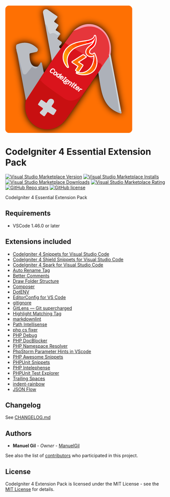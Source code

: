 ![icon](https://raw.githubusercontent.com/ManuelGil/vscode-codeigniter4-pack/main/icon.png)

# CodeIgniter 4 Essential Extension Pack

[![Visual Studio Marketplace Version](https://img.shields.io/visual-studio-marketplace/v/imgildev.vscode-codeigniter4-pack?style=for-the-badge&label=VS%20Marketplace&logo=visual-studio-code)](https://marketplace.visualstudio.com/items?itemName=imgildev.vscode-codeigniter4-pack)
[![Visual Studio Marketplace Installs](https://img.shields.io/visual-studio-marketplace/i/imgildev.vscode-codeigniter4-pack?style=for-the-badge&logo=visual-studio-code)](https://marketplace.visualstudio.com/items?itemName=imgildev.vscode-codeigniter4-pack)
[![Visual Studio Marketplace Downloads](https://img.shields.io/visual-studio-marketplace/d/imgildev.vscode-codeigniter4-pack?style=for-the-badge&logo=visual-studio-code)](https://marketplace.visualstudio.com/items?itemName=imgildev.vscode-codeigniter4-pack)
[![Visual Studio Marketplace Rating](https://img.shields.io/visual-studio-marketplace/r/imgildev.vscode-codeigniter4-pack?style=for-the-badge&logo=visual-studio-code)](https://marketplace.visualstudio.com/items?itemName=imgildev.vscode-codeigniter4-pack&ssr=false#review-details)
[![GitHub Repo stars](https://img.shields.io/github/stars/ManuelGil/vscode-codeigniter4-pack?style=for-the-badge&logo=github)](https://github.com/ManuelGil/vscode-codeigniter4-pack)
[![GitHub license](https://img.shields.io/github/license/ManuelGil/vscode-codeigniter4-pack?style=for-the-badge&logo=github)](https://github.com/ManuelGil/vscode-codeigniter4-pack/blob/main/LICENSE)

CodeIgniter 4 Essential Extension Pack

## Requirements

- VSCode 1.46.0 or later

## Extensions included

- [CodeIgniter 4 Snippets for Visual Studio Code](https://marketplace.visualstudio.com/items?itemName=imgildev.vscode-codeigniter4-snippets)
- [CodeIgniter 4 Shield Snippets for Visual Studio Code](https://marketplace.visualstudio.com/items?itemName=imgildev.vscode-codeigniter4-shield-snippets)
- [CodeIgniter 4 Spark for Visual Studio Code](https://marketplace.visualstudio.com/items?itemName=imgildev.vscode-codeigniter4-spark)
- [Auto Rename Tag](https://marketplace.visualstudio.com/items?itemName=formulahendry.auto-rename-tag)
- [Better Comments](https://marketplace.visualstudio.com/items?itemName=aaron-bond.better-comments)
- [Draw Folder Structure](https://marketplace.visualstudio.com/items?itemName=jmkrivocapich.drawfolderstructure)
- [Composer](https://marketplace.visualstudio.com/items?itemName=devsense.composer-php-vscode)
- [DotENV](https://marketplace.visualstudio.com/items?itemName=mikestead.dotenv)
- [EditorConfig for VS Code](https://marketplace.visualstudio.com/items?itemName=editorconfig.editorconfig)
- [gitignore](https://marketplace.visualstudio.com/items?itemName=codezombiech.gitignore)
- [GitLens — Git supercharged](https://marketplace.visualstudio.com/items?itemName=eamodio.gitlens)
- [Highlight Matching Tag](https://marketplace.visualstudio.com/items?itemName=vincaslt.highlight-matching-tag)
- [markdownlint](https://marketplace.visualstudio.com/items?itemName=davidanson.vscode-markdownlint)
- [Path Intellisense](https://marketplace.visualstudio.com/items?itemName=christian-kohler.path-intellisense)
- [php cs fixer](https://marketplace.visualstudio.com/items?itemName=junstyle.php-cs-fixer)
- [PHP Debug](https://marketplace.visualstudio.com/items?itemName=xdebug.php-debug)
- [PHP DocBlocker](https://marketplace.visualstudio.com/items?itemName=neilbrayfield.php-docblocker)
- [PHP Namespace Resolver](https://marketplace.visualstudio.com/items?itemName=mehedidracula.php-namespace-resolver)
- [PhpStorm Parameter Hints in VScode](https://marketplace.visualstudio.com/items?itemName=mrchetan.phpstorm-parameter-hints-in-vscode)
- [PHP Awesome Snippets](https://marketplace.visualstudio.com/items?itemName=hakcorp.php-awesome-snippets)
- [PHPUnit Snippets](https://marketplace.visualstudio.com/items?itemName=onecentlin.phpunit-snippets)
- [PHP Intelephense](https://marketplace.visualstudio.com/items?itemName=bmewburn.vscode-intelephense-client)
- [PHPUnit Test Explorer](https://marketplace.visualstudio.com/items?itemName=recca0120.vscode-phpunit)
- [Trailing Spaces](https://marketplace.visualstudio.com/items?itemName=shardulm94.trailing-spaces)
- [indent-rainbow](https://marketplace.visualstudio.com/items?itemName=oderwat.indent-rainbow)
- [JSON Flow](https://marketplace.visualstudio.com/items?itemName=imgildev.vscode-json-flow)

## Changelog

See [CHANGELOG.md](./CHANGELOG.md)

## Authors

- **Manuel Gil** - _Owner_ - [ManuelGil](https://github.com/ManuelGil)

See also the list of [contributors](https://github.com/ManuelGil/vscode-codeigniter4-pack/contributors) who participated in this project.

## License

CodeIgniter 4 Extension Pack is licensed under the MIT License - see the [MIT License](https://opensource.org/licenses/MIT) for details.
